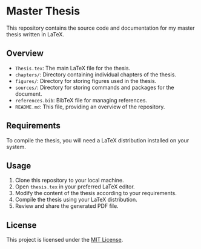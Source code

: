 # Master Thesis

This repository contains the source code and documentation for my master thesis written in LaTeX.

## Overview

- `Thesis.tex`: The main LaTeX file for the thesis.
- `chapters/`: Directory containing individual chapters of the thesis.
- `figures/`: Directory for storing figures used in the thesis.
- `sources/`: Directory for storing commands and packages for the document.
- `references.bib`: BibTeX file for managing references.
- `README.md`: This file, providing an overview of the repository.

## Requirements

To compile the thesis, you will need a LaTeX distribution installed on your system.

## Usage

1. Clone this repository to your local machine.
2. Open `thesis.tex` in your preferred LaTeX editor.
3. Modify the content of the thesis according to your requirements.
4. Compile the thesis using your LaTeX distribution.
5. Review and share the generated PDF file.

## License

This project is licensed under the [MIT License](LICENSE).
